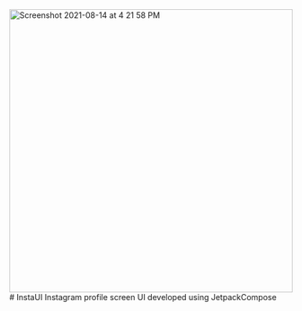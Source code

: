 <img width="504" alt="Screenshot 2021-08-14 at 4 21 58 PM" src="https://user-images.githubusercontent.com/44720308/129444031-3be06711-745c-4fec-8f80-ebc731c86c82.png">
# InstaUI
Instagram profile screen UI developed using JetpackCompose
